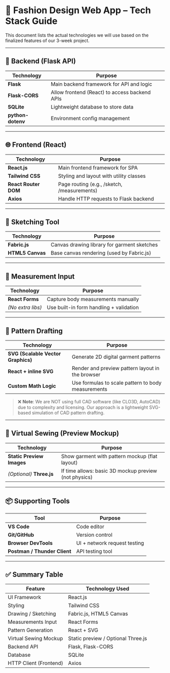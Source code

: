 # 🧵 Fashion Design Web App – Tech Stack Guide

This document lists the actual technologies we will use based on the finalized features of our 3-week project.

---

## 🔧 Backend (Flask API)

| Technology       | Purpose                                           |
|------------------|---------------------------------------------------|
| **Flask**        | Main backend framework for API and logic         |
| **Flask-CORS**   | Allow frontend (React) to access backend APIs    |
| **SQLite**       | Lightweight database to store data               |
| **python-dotenv**| Environment config management                    |

---

## 🌐 Frontend (React)

| Technology           | Purpose                                               |
|----------------------|-------------------------------------------------------|
| **React.js**         | Main frontend framework for SPA                      |
| **Tailwind CSS**     | Styling and layout with utility classes               |
| **React Router DOM** | Page routing (e.g., /sketch, /measurements)           |
| **Axios**            | Handle HTTP requests to Flask backend                 |

---

## 🎨 Sketching Tool

| Technology     | Purpose                                       |
|----------------|-----------------------------------------------|
| **Fabric.js**  | Canvas drawing library for garment sketches   |
| **HTML5 Canvas** | Base canvas rendering (used by Fabric.js)    |

---

## 📏 Measurement Input

| Technology          | Purpose                                       |
|---------------------|-----------------------------------------------|
| **React Forms**     | Capture body measurements manually            |
| *(No extra libs)*   | Use built-in form handling + validation       |

---

## 📐 Pattern Drafting

| Technology         | Purpose                                                    |
|--------------------|------------------------------------------------------------|
| **SVG (Scalable Vector Graphics)** | Generate 2D digital garment patterns          |
| **React + inline SVG** | Render and preview pattern layout in the browser       |
| **Custom Math Logic** | Use formulas to scale pattern to body measurements       |

> ❌ **Note**: We are NOT using full CAD software (like CLO3D, AutoCAD) due to complexity and licensing. Our approach is a lightweight SVG-based simulation of CAD pattern drafting.

---

## 🧵 Virtual Sewing (Preview Mockup)

| Technology          | Purpose                                                    |
|---------------------|------------------------------------------------------------|
| **Static Preview Images** | Show garment with pattern mockup (flat layout)       |
| *(Optional)* **Three.js** | If time allows: basic 3D mockup preview (not physics) |

---

## 📦 Supporting Tools

| Tool          | Purpose                          |
|---------------|----------------------------------|
| **VS Code**   | Code editor                      |
| **Git/GitHub**| Version control                  |
| **Browser DevTools** | UI + network request testing     |
| **Postman / Thunder Client** | API testing tool         |

---

## ✅ Summary Table

| Feature               | Technology Used                           |
|-----------------------|--------------------------------------------|
| UI Framework          | React.js                                  |
| Styling               | Tailwind CSS                              |
| Drawing / Sketching   | Fabric.js, HTML5 Canvas                   |
| Measurements Input    | React Forms                               |
| Pattern Generation    | React + SVG                               |
| Virtual Sewing Mockup | Static preview / Optional Three.js        |
| Backend API           | Flask, Flask-CORS                         |
| Database              | SQLite                                    |
| HTTP Client (Frontend)| Axios                                     |

